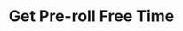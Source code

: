 ---
title: Get Pre-roll Free Time
description: Fetch information about your current Twitch pre-roll ads
version: 0.2.3
parameters: []
variables:
  - name: prerollFree
    description:
    type: bool
    value: false
  - name: prerollFreeSeconds
    type: number
    value: 0
---
